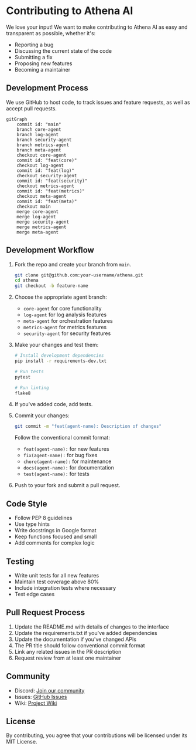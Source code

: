 # Contributing to Athena AI

We love your input! We want to make contributing to Athena AI as easy and transparent as possible, whether it's:
- Reporting a bug
- Discussing the current state of the code
- Submitting a fix
- Proposing new features
- Becoming a maintainer

## Development Process

We use GitHub to host code, to track issues and feature requests, as well as accept pull requests.

```mermaid
gitGraph
    commit id: "main"
    branch core-agent
    branch log-agent
    branch security-agent
    branch metrics-agent
    branch meta-agent
    checkout core-agent
    commit id: "feat(core)"
    checkout log-agent
    commit id: "feat(log)"
    checkout security-agent
    commit id: "feat(security)"
    checkout metrics-agent
    commit id: "feat(metrics)"
    checkout meta-agent
    commit id: "feat(meta)"
    checkout main
    merge core-agent
    merge log-agent
    merge security-agent
    merge metrics-agent
    merge meta-agent
```

## Development Workflow

1. Fork the repo and create your branch from `main`.
   ```bash
   git clone git@github.com:your-username/athena.git
   cd athena
   git checkout -b feature-name
   ```

2. Choose the appropriate agent branch:
   - `core-agent` for core functionality
   - `log-agent` for log analysis features
   - `meta-agent` for orchestration features
   - `metrics-agent` for metrics features
   - `security-agent` for security features

3. Make your changes and test them:
   ```bash
   # Install development dependencies
   pip install -r requirements-dev.txt
   
   # Run tests
   pytest
   
   # Run linting
   flake8
   ```

4. If you've added code, add tests.

5. Commit your changes:
   ```bash
   git commit -m "feat(agent-name): Description of changes"
   ```

   Follow the conventional commit format:
   - `feat(agent-name):` for new features
   - `fix(agent-name):` for bug fixes
   - `chore(agent-name):` for maintenance
   - `docs(agent-name):` for documentation
   - `test(agent-name):` for tests

6. Push to your fork and submit a pull request.

## Code Style

- Follow PEP 8 guidelines
- Use type hints
- Write docstrings in Google format
- Keep functions focused and small
- Add comments for complex logic

## Testing

- Write unit tests for all new features
- Maintain test coverage above 80%
- Include integration tests where necessary
- Test edge cases

## Pull Request Process

1. Update the README.md with details of changes to the interface
2. Update the requirements.txt if you've added dependencies
3. Update the documentation if you've changed APIs
4. The PR title should follow conventional commit format
5. Link any related issues in the PR description
6. Request review from at least one maintainer

## Community

- Discord: [Join our community](https://discord.gg/athena-ai)
- Issues: [GitHub Issues](https://github.com/m-kis/athena/issues)
- Wiki: [Project Wiki](https://github.com/m-kis/athena/wiki)

## License

By contributing, you agree that your contributions will be licensed under its MIT License.
